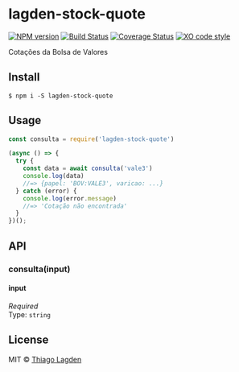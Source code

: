 # lagden-stock-quote

[![NPM version][npm-img]][npm]
[![Build Status][ci-img]][ci]
[![Coverage Status][coveralls-img]][coveralls]
[![XO code style][xo-img]][xo]

[npm-img]:       https://img.shields.io/npm/v/lagden-stock-quote.svg
[npm]:           https://www.npmjs.com/package/lagden-stock-quote
[ci-img]:        https://github.com/lagden/stock-quote/workflows/Node.js%20CI/badge.svg
[ci]:            https://github.com/lagden/stock-quote/actions?query=workflow%3A%22Node.js+CI%22
[coveralls-img]: https://coveralls.io/repos/github/lagden/stock-quote/badge.svg?branch=master
[coveralls]:     https://coveralls.io/github/lagden/stock-quote?branch=master
[xo-img]:        https://img.shields.io/badge/code_style-XO-5ed9c7.svg
[xo]:            https://github.com/sindresorhus/xo


Cotações da Bolsa de Valores


## Install

```
$ npm i -S lagden-stock-quote
```


## Usage

```javascript
const consulta = require('lagden-stock-quote')

(async () => {
  try {
    const data = await consulta('vale3')
    console.log(data)
    //=> {papel: 'BOV:VALE3', varicao: ...}
  } catch (error) {
    console.log(error.message)
    //=> 'Cotação não encontrada'
  }
})();
```


## API

### consulta(input)

#### input

*Required*  
Type: `string`


## License

MIT © [Thiago Lagden](http://lagden.in)
